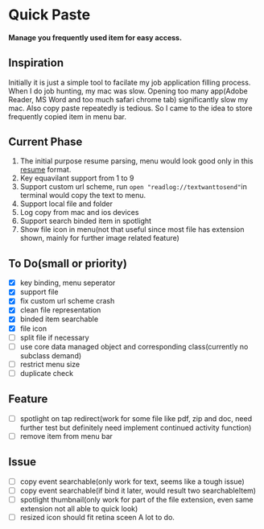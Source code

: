 # Quick Paste
#### Manage you frequently used item for easy access. 
## Inspiration
Initially it is just a simple tool to facilate my job application filling process. When I do job hunting, my mac was slow. Opening too many app(Adobe Reader, MS Word and too much safari chrome tab) significantly slow my mac. Also copy paste repeatedly is tedious. So I came to the idea to store frequently copied item in menu bar.  

## Current Phase
1. The initial purpose resume parsing, menu would look good only in this [resume](https://www.dropbox.com/s/8r6wm7d8t45pmsc/2019_Resume_Yichi_Zhang.pdf?dl=0) format. 
2. Key equavilant support from 1 to 9
3. Support custom url scheme, run `open "readlog://textwanttosend"`in terminal would copy the text to menu. 
4. Support local file and folder
5. Log copy from mac and ios devices
6. Support search binded item in spotlight
7. Show file icon in menu(not that useful since most file has extension shown, mainly for further image related feature)
## To Do(small or priority)
- [x] key binding, menu seperator 
- [x] support file
- [x] fix custom url scheme crash
- [x] clean file representation
- [x] binded item searchable
- [x] file icon 
- [ ] split file if necessary
- [ ] use core data managed object and corresponding class(currently no subclass demand) 
- [ ] restrict menu size
- [ ] duplicate check
## Feature
- [ ] spotlight on tap redirect(work for some file like pdf, zip and doc, need further test but definitely need implement continued activity function)
- [ ] remove item from menu bar 
## Issue
- [ ] copy event searchable(only work for text, seems like a tough issue)
- [ ] copy event searchable(if bind it later, would result two searchableItem)
- [ ] spotlight thumbnail(only work for part of the file extension, even same extension not all able to quick look)
- [ ] resized icon should fit retina sceen
 A lot to do.
